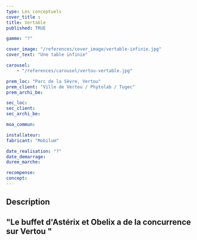 ```yaml
---
type: Les conceptuels
cover_title :
title: Vertable
published: TRUE

gamme: "?"

cover_image: "/references/cover_image/vertable-infinie.jpg"
cover_text: "Une table infinie"

carousel:
    - "/references/carousel/vertou-vertable.jpg"

prem_loc: "Parc de la Sèvre, Vertou"
prem_client: "Ville de Vertou / Phytolab / Tugec"
prem_archi_be:

sec_loc:
sec_client:
sec_archi_be:

moa_commun:

installateur:
fabricant: "Mobilum"

date_realisation: "?"
date_demarrage:
duree_marche:

recompense:
concept:
---
```


## Description

## "Le buffet d'Astérix et Obelix a de la concurrence sur Vertou "
